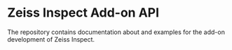 # Zeiss Inspect Add-on API

The repository contains documentation about and examples for the add-on development of Zeiss Inspect.
